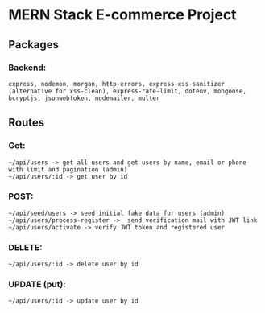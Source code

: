 # MERN Stack E-commerce Project

## Packages

### Backend:

    express, nodemon, morgan, http-errors, express-xss-sanitizer (alternative for xss-clean), express-rate-limit, dotenv, mongoose, bcryptjs, jsonwebtoken, nodemailer, multer

## Routes

### Get:

    ~/api/users -> get all users and get users by name, email or phone with limit and pagination (admin)
    ~/api/users/:id -> get user by id

### POST:

    ~/api/seed/users -> seed initial fake data for users (admin)
    ~/api/users/process-register ->  send verification mail with JWT link
    ~/api/users/activate -> verify JWT token and registered user

### DELETE:

    ~/api/users/:id -> delete user by id

### UPDATE (put):

    ~/api/users/:id -> update user by id
